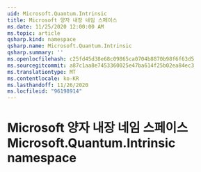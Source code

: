 ```yaml
---
uid: Microsoft.Quantum.Intrinsic
title: Microsoft 양자 내장 네임 스페이스
ms.date: 11/25/2020 12:00:00 AM
ms.topic: article
qsharp.kind: namespace
qsharp.name: Microsoft.Quantum.Intrinsic
qsharp.summary: ''
ms.openlocfilehash: c25fd45d38e68c09865ca0704b8870b98f6f63d5
ms.sourcegitcommit: a87c1aa8e7453360025e47ba614f25b02ea84ec3
ms.translationtype: MT
ms.contentlocale: ko-KR
ms.lasthandoff: 11/26/2020
ms.locfileid: "96198914"
---
```

# <a name="microsoftquantumintrinsic-namespace"></a><span data-ttu-id="e544b-102">Microsoft 양자 내장 네임 스페이스</span><span class="sxs-lookup"><span data-stu-id="e544b-102">Microsoft.Quantum.Intrinsic namespace</span></span>



